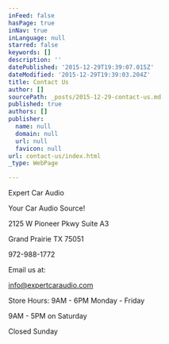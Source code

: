 ```yaml
---
inFeed: false
hasPage: true
inNav: true
inLanguage: null
starred: false
keywords: []
description: ''
datePublished: '2015-12-29T19:39:07.015Z'
dateModified: '2015-12-29T19:39:03.204Z'
title: Contact Us
author: []
sourcePath: _posts/2015-12-29-contact-us.md
published: true
authors: []
publisher:
  name: null
  domain: null
  url: null
  favicon: null
url: contact-us/index.html
_type: WebPage

---
```

Expert Car Audio

Your Car Audio Source!

2125 W Pioneer Pkwy Suite A3

Grand Prairie TX  75051

972-988-1772

Email us at:

info@expertcaraudio.com

Store Hours: 9AM - 6PM Monday - Friday

9AM - 5PM on Saturday

Closed Sunday